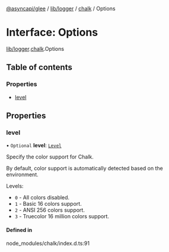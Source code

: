 [@asyncapi/glee](../README.md) / [lib/logger](../modules/lib_logger.md) / [chalk](../modules/lib_logger.chalk.md) / Options

# Interface: Options

[lib/logger](../modules/lib_logger.md).[chalk](../modules/lib_logger.chalk.md).Options

## Table of contents

### Properties

- [level](lib_logger.chalk.Options.md#level)

## Properties

### level

• `Optional` **level**: [`Level`](../modules/lib_logger.chalk.md#level)

Specify the color support for Chalk.

By default, color support is automatically detected based on the environment.

Levels:

- `0` - All colors disabled.
- `1` - Basic 16 colors support.
- `2` - ANSI 256 colors support.
- `3` - Truecolor 16 million colors support.

#### Defined in

node_modules/chalk/index.d.ts:91
